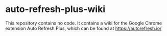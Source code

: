 # auto-refresh-plus-wiki
This repository contains no code. It contains a wiki for the Google Chrome extension Auto Refresh Plus, which can be found at https://autorefresh.io/

